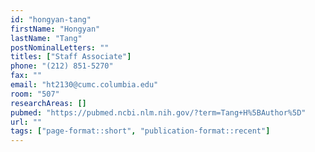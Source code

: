 ```yaml
---
id: "hongyan-tang"
firstName: "Hongyan"
lastName: "Tang"
postNominalLetters: ""
titles: ["Staff Associate"]
phone: "(212) 851-5270"
fax: ""
email: "ht2130@cumc.columbia.edu"
room: "507"
researchAreas: []
pubmed: "https://pubmed.ncbi.nlm.nih.gov/?term=Tang+H%5BAuthor%5D"
url: ""
tags: ["page-format::short", "publication-format::recent"]
---
```

